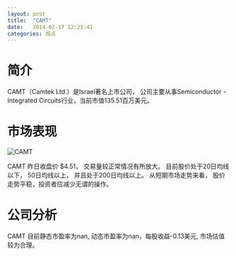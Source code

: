 ```yaml
---
layout: post
title:  "CAMT"
date:   2014-02-17 12:21:41
categories: 观点
---
```


# 简介
CAMT（Camtek Ltd.）是Israel著名上市公司，
公司主要从事Semiconductor - Integrated Circuits行业，当前市值135.51百万美元。

# 市场表现

![CAMT](http://finviz.com/chart.ashx?t=CAMT&ty=c&ta=1&p=d&s=l)

CAMT 昨日收盘价 $4.51，
交易量较正常情况有所放大。
目前股价处于20日均线以下，
50日均线以上，
并且处于200日均线以上。
从短期市场走势来看，
股价走势平稳，投资者应减少无谓的操作。

# 公司分析
CAMT 目前静态市盈率为nan, 动态市盈率为nan，每股收益-0.13美元,
市场估值较为合理。
